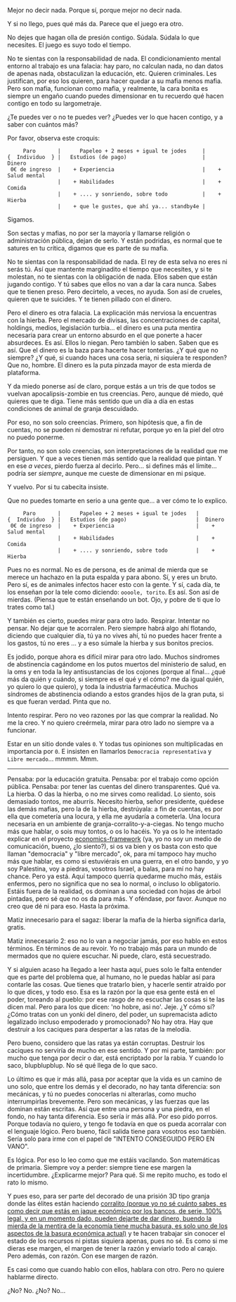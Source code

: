 Mejor no decir nada. Porque sí, porque mejor no decir nada.

Y si no llego, pues qué más da. Parece que el juego era otro.

No dejes que hagan olla de presión contigo. Súdala. Súdala lo que necesites. El juego es suyo todo el tiempo.

No te sientas con la responsabilidad de nada. El condicionamiento mental entorno al trabajo es una falacia: hay paro, no calculan nada, no dan datos de apenas nada, obstaculizan la educación, etc. Quieren criminales. Les justifican, por eso los quieren, para hacer quedar a su mafia menos mafia. Pero son mafia, funcionan como mafia, y realmente, la cara bonita es siempre un engaño cuando puedes dimensionar en tu recuerdo qué hacen contigo en todo su largometraje.

¿Te puedes ver o no te puedes ver? ¿Puedes ver lo que hacen contigo, y a saber con cuántos más?

Por favor, observa este croquis:

```
     Paro       |      Papeleo + 2 meses + igual te jodes     |
{  Individuo  } |   Estudios (de pago)                        |  Dinero
 0€ de ingreso  |    + Experiencia                            |    + Salud mental
                |    + Habilidades                            |    + Comida
                |    + .... y sonriendo, sobre todo           |    + Hierba
                |    + que le gustes, que ahí ya... standby4e |
```

Sigamos.

Son sectas y mafias, no por ser la mayoría y llamarse religión o administración pública, dejan de serlo. Y están podridas, es normal que te satures en tu crítica, digamos que es parte de su mafia.

No te sientas con la responsabilidad de nada. El rey de esta selva no eres ni serás tú. Así que mantente marginadito el tiempo que necesites, y si te molestan, no te sientas con la obligación de nada. Ellos saben que están jugando contigo. Y tú sabes que ellos no van a dar la cara nunca. Sabes que te tienen preso. Pero decírtelo, a veces, no ayuda. Son así de crueles, quieren que te suicides. Y te tienen pillado con el dinero.

Pero el dinero es otra falacia. La explicación más nerviosa la encuentras con la hierba. Pero el mercado de divisas, las concentraciones de capital, holdings, medios, legislación turbia... el dinero es una puta mentira necesaria para crear un entorno absurdo en el que ponerte a hacer absurdeces. Es así. Ellos lo niegan. Pero también lo saben. Saben que es así. Que el dinero es la baza para hacerte hacer tonterías. ¿Y qué que no siempre? ¿Y qué, si cuando haces una cosa seria, ni siquiera te responden? Que no, hombre. El dinero es la puta pinzada mayor de esta mierda de plataforma.

Y da miedo ponerse así de claro, porque estás a un tris de que todos se vuelvan apocalipsis-zombie en tus creencias. Pero, aunque dé miedo, qué quieres que te diga. Tiene más sentido que un día a día en estas condiciones de animal de granja descuidado.

Por eso, no son solo creencias. Primero, son hipótesis que, a fin de cuentas, no se pueden ni demostrar ni refutar, porque yo en la piel del otro no puedo ponerme.

Por tanto, no son solo creencias, son interpretaciones de la realidad que me persiguen. Y que a veces tienen más sentido que la realidad que pintan. Y en ese *a veces*, pierdo fuerza al decirlo. Pero... si defines más el límite... podría ser *siempre*, aunque me cueste de dimensionar en mi psique.



Y vuelvo. Por si tu cabecita insiste.

Que no puedes tomarte en serio a una gente que... a ver cómo te lo explico.

```
     Paro       |      Papeleo + 2 meses + igual te jodes   |
{  Individuo  } |   Estudios (de pago)                      |  Dinero
 0€ de ingreso  |    + Experiencia                          |    + Salud mental
                |    + Habilidades                          |    + Comida
                |    + .... y sonriendo, sobre todo         |    + Hierba
```

Pues no es normal. No es de persona, es de animal de mierda que se merece un hachazo en la puta espalda y para abono. Sí, y eres un bruto. Pero sí, es de animales infectos hacer esto con la gente. Y sí, cada día, te los enseñan por la tele como diciendo: `oooole, torito`. Es así. Son así de mierdas.
(Piensa que te están enseñando un bot. Ojo, y pobre de ti que lo trates como tal.)

Y también es cierto, puedes mirar para otro lado. Respirar. Intentar no pensar. No dejar que te acorralen. Pero siempre habrá algo ahí flotando, diciendo que cualquier día, tú ya no vives ahí, tú no puedes hacer frente a los gastos, tú no eres ... y a eso súmale la hierba y sus bonitos precios.

Es jodido, porque ahora es difícil mirar para otro lado. Muchos síndromes de abstinencia cagándome en los putos muertos del ministerio de salud, en la oms y en toda la ley antisustancias de los cojones (porque al final... ¿qué más da quién y cuándo, si siempre es el qué y el cómo? me da igual quién, yo quiero lo que quiero), y toda la industria farmacéutica. Muchos síndromes de abstinencia odiando a estos grandes hijos de la gran puta, si es que fueran verdad. Pinta que no.

Intento respirar. Pero no veo razones por las que comprar la realidad. No me la creo. Y no quiero creérmela, mirar para otro lado no siempre va a funcionar.

Estar en un sitio donde vales `0`. Y todas tus opiniones son multiplicadas en importancia por `0`. E insisten en llamarlos `Democracia representativa` y `Libre mercado`... mmmm. Mmm.

-----

Pensaba: por la educación gratuita. Pensaba: por el trabajo como opción pública. Pensaba: por tener las cuentas del dinero transparentes. Qué va. La hierba. O das la hierba, o no me sirves como realidad. Lo siento, sois demasiado tontos, me aburrís. Necesito hierba, señor presidente, quédese las demás mafias, pero la de la hierba, destrúyala: a fin de cuentas, es por ella que cometería una locura, y ella me ayudaría a cometerla. Una locura necesaria en un ambiente de granja-corralito-y-a-ciegas. No tengo mucho más que hablar, o sois muy tontos, o os lo hacéis. Yo ya os lo he intentado explicar en el proyecto [economics-framework](https://github.com/allnulled/economics-framework) (ya, yo no soy un medio de comunicación, bueno, ¿lo siento?), si os va bien y os basta con esto que llaman "democracia" y "libre mercado", ok, para mí tampoco hay mucho más que hablar, es como si estuviérais en una guerra, en el otro bando, y yo soy Palestina, voy a piedras, vosotros Israel, a balas, para mí no hay chance. Pero ya está. Aquí tampoco querría quedarme mucho más, estáis enfermos, pero no significa que no sea lo normal, o incluso lo obligatorio. Estáis fuera de la realidad, os dominan a una sociedad con hojas de árbol pintadas, pero sé que no os da para más. Y oféndase, por favor. Aunque no creo que dé ni para eso. Hasta la próxima.

Matiz innecesario para el sagaz: liberar la mafia de la hierba significa darla, gratis.

Matiz innecesario 2: eso no lo van a negociar jamás, por eso hablo en estos términos. En términos de au revoir. Yo no trabajo más para un mundo de mermados que no quiere escuchar. Ni puede, claro, está secuestrado.

Y si alguien acaso ha llegado a leer hasta aquí, pues solo le falta entender que es parte del problema que, al humano, no le puedas hablar así para contarle las cosas. Que tienes que tratarlo bien, y hacerle sentir atraído por lo que dices, y todo eso. Esa es la razón por la que esa gente está en el poder, toreando al pueblo: por ese rasgo de no escuchar las cosas si te las dicen mal. Pero para los que dicen: 'no hobre, asi no'. Jeje. ¿Y cómo sí? ¿Cómo tratas con un yonki del dinero, del poder, un supremacista adicto legalizado incluso empoderado y promocionado? No hay otra. Hay que destruir a los caciques para despertar a las ratas de la melodía.

Pero bueno, considero que las ratas ya están corruptas. Destruir los caciques no serviría de mucho en ese sentido. Y por mi parte, también: por mucho que tenga por decir o dar, está encriptado por la rabia. Y cuando lo saco, blupblupblup. No sé qué llega de lo que saco.

Lo último es que ir más allá, pasa por aceptar que la vida es un camino de uno solo, que entre los demás y el decorado, no hay tanta diferencia: son mecánicas, y tú no puedes conocerlas ni alterarlas, como mucho interrumpirlas brevemente. Pero son mecánicas, y las fuerzas que las dominan están escritas. Así que entre una persona y una piedra, en el fondo, no hay tanta diferencia. Eso sería ir más allá. Por eso pido porros. Porque todavía no quiero, y tengo fe todavía en que os pueda acorralar con el lenguaje lógico. Pero bueno, fácil salida tiene para vosotros eso también. Sería solo para irme con el papel de "INTENTO CONSEGUIDO PERO EN VANO".

Es lógica. Por eso lo leo como que me estáis vacilando. Son matemáticas de primaria. Siempre voy a perder: siempre tiene ese margen la incertidumbre. ¿Explicarme mejor? Para qué. Si me repito mucho, es todo el rato lo mismo.

Y pues eso, para ser parte del decorado de una prisión 3D tipo granja donde las élites están haciendo [corralito (porque yo no sé cuánto sabes, es como decir que estás en jaque económico por los bancos, de serie, 100% legal, y en un momento dado, pueden dejarte de dar dinero, buendo la mierda de la mentira de la economía tiene mucha basura, es solo uno de los aspectos de la basura económica actual)](https://es.wikipedia.org/wiki/Corralito) y te hacen trabajar sin conocer el estado de los recursos ni pistas siquiera apenas, pues no sé. Es como si me dieras ese margen, el margen de tener la razón y enviarlo todo al carajo. Pero además, con razón. Con ese margen de razón.

Es casi como que cuando hablo con ellos, hablara con otro. Pero no quiere hablarme directo.

¿No? No. ¿No? No...
